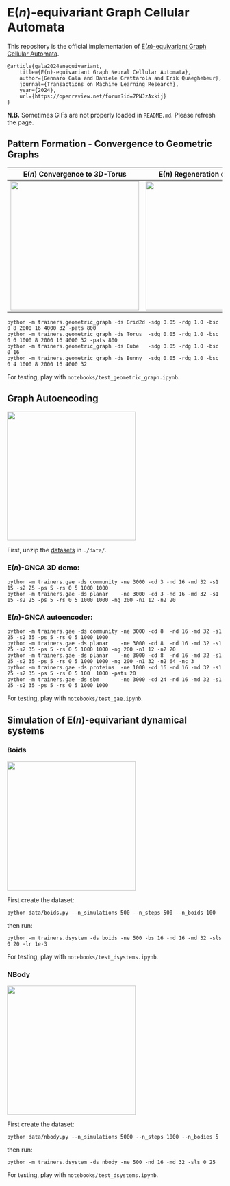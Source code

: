 # E(*n*)-equivariant Graph Cellular Automata

This repository is the official implementation of [E(*n*)-equivariant Graph Cellular Automata](https://openreview.net/forum?id=7PNJzAxkij).

    @article{gala2024enequivariant,
        title={E(n)-equivariant Graph Neural Cellular Automata},
        author={Gennaro Gala and Daniele Grattarola and Erik Quaeghebeur},
        journal={Transactions on Machine Learning Research},
        year={2024},
        url={https://openreview.net/forum?id=7PNJzAxkij}
    }


**N.B.** Sometimes GIFs are not properly loaded in `README.md`. Please refresh the page.  

## Pattern Formation - Convergence to Geometric Graphs

E(*n*) Convergence to 3D-Torus           |  E(*n*) Regeneration of 3D-Cube
:-------------------------:|:-------------------------:
<img src="https://drive.google.com/uc?export=view&id=1YhDAPwd6oGiovlQXrxsfdLmYPn7c0ohR" width="300" height="300"> | <img src="https://drive.google.com/uc?export=view&id=1qfo-_9CMQ9whKluV_Ir_k4SR0RfpMHge" width="300" height="300">


    python -m trainers.geometric_graph -ds Grid2d -sdg 0.05 -rdg 1.0 -bsc 0 8 2000 16 4000 32 -pats 800
    python -m trainers.geometric_graph -ds Torus  -sdg 0.05 -rdg 1.0 -bsc 0 6 1000 8 2000 16 4000 32 -pats 800
    python -m trainers.geometric_graph -ds Cube   -sdg 0.05 -rdg 1.0 -bsc 0 16
    python -m trainers.geometric_graph -ds Bunny  -sdg 0.05 -rdg 1.0 -bsc 0 4 1000 8 2000 16 4000 32

For testing, play with `notebooks/test_geometric_graph.ipynb`.

## Graph Autoencoding

<img src="https://drive.google.com/uc?export=view&id=13Aoi_FcmbTFhiBT8zeIgKuGxMETZayRg" width="300" height="300">

First, unzip the [datasets](https://drive.google.com/file/d/1574shdPnsNLsx-cKCCEGhbD1MbzfOzTK/view?usp=share_link) in `./data/`.

### E(*n*)-GNCA 3D demo:

    python -m trainers.gae -ds community -ne 3000 -cd 3 -nd 16 -md 32 -s1 15 -s2 25 -ps 5 -rs 0 5 1000 1000
    python -m trainers.gae -ds planar    -ne 3000 -cd 3 -nd 16 -md 32 -s1 15 -s2 25 -ps 5 -rs 0 5 1000 1000 -ng 200 -n1 12 -n2 20

### E(*n*)-GNCA autoencoder: 

    python -m trainers.gae -ds community -ne 3000 -cd 8  -nd 16 -md 32 -s1 25 -s2 35 -ps 5 -rs 0 5 1000 1000
    python -m trainers.gae -ds planar    -ne 3000 -cd 8  -nd 16 -md 32 -s1 25 -s2 35 -ps 5 -rs 0 5 1000 1000 -ng 200 -n1 12 -n2 20
    python -m trainers.gae -ds planar    -ne 3000 -cd 8  -nd 16 -md 32 -s1 25 -s2 35 -ps 5 -rs 0 5 1000 1000 -ng 200 -n1 32 -n2 64 -nc 3
    python -m trainers.gae -ds proteins  -ne 1000 -cd 16 -nd 16 -md 32 -s1 25 -s2 35 -ps 5 -rs 0 5 100  1000 -pats 20
    python -m trainers.gae -ds sbm       -ne 3000 -cd 24 -nd 16 -md 32 -s1 25 -s2 35 -ps 5 -rs 0 5 1000 1000

For testing, play with `notebooks/test_gae.ipynb`.

## Simulation of E(*n*)-equivariant dynamical systems

### Boids

<img src="https://drive.google.com/uc?export=view&id=1u2H8ncBXE8ug2fNrFQ0988vzWaPtCAQC" width="300" height="300">

First create the dataset:

    python data/boids.py --n_simulations 500 --n_steps 500 --n_boids 100

then run:

    python -m trainers.dsystem -ds boids -ne 500 -bs 16 -nd 16 -md 32 -sls 0 20 -lr 1e-3

For testing, play with `notebooks/test_dsystems.ipynb`.

### NBody

<img src="https://drive.google.com/uc?export=view&id=1CYYGYk3RE3mrb5N1nieKp375zwApC0Ml" width="300" height="300">

First create the dataset:

    python data/nbody.py --n_simulations 5000 --n_steps 1000 --n_bodies 5

then run:

    python -m trainers.dsystem -ds nbody -ne 500 -nd 16 -md 32 -sls 0 25

For testing, play with `notebooks/test_dsystems.ipynb`.
